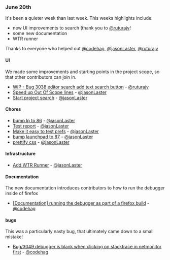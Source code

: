 ### June 20th

It's been a quieter week than last week. This weeks highlights include:

* new UI improvements to search (thank you to [@ruturajv]!
* some new documentation
* WTR runner

Thanks to everyone who helped out [@codehag], [@jasonLaster], [@ruturajv]

#### UI
We made some improvements and starting points in the project scope, so that other contributors can
join in.

* [WIP - Bug 3038 editor search add text search button][pr-4] - [@ruturajv]
* [Speed up Out Of Scope lines][pr-8] - [@jasonLaster]
* [Start project search][pr-7] - [@jasonLaster]

#### Chores
* [bump lp to 86][pr-2] - [@jasonLaster]
* [Test report][pr-3] - [@jasonLaster]
* [Make it easy to test prefs][pr-5] - [@jasonLaster]
* [bump launchpad to 87][pr-6] - [@jasonLaster]
* [prettify css][pr-10] - [@jasonLaster]


#### Infrastructure
* [Add WTR Runner][pr-1] - [@jasonLaster]


#### Documentation
The new documentation introduces contributors to how to run the debugger inside of firefox
* [[Documentation] running the debugger as part of a firefox build][pr-9] - [@codehag]


#### bugs
This was a particularly nasty bug, that ultimately came down to a small mistake!

* [Bug/3049 debugger is blank when clicking on stacktrace in netmonitor first][pr-0] - [@codehag]


[pr-0]:https://github.com/firefox-devtools/debugger/pull/3166
[pr-1]:https://github.com/firefox-devtools/debugger/pull/3138
[pr-2]:https://github.com/firefox-devtools/debugger/pull/3173
[pr-3]:https://github.com/firefox-devtools/debugger/pull/2780
[pr-4]:https://github.com/firefox-devtools/debugger/pull/3100
[pr-5]:https://github.com/firefox-devtools/debugger/pull/3171
[pr-6]:https://github.com/firefox-devtools/debugger/pull/3183
[pr-7]:https://github.com/firefox-devtools/debugger/pull/3177
[pr-8]:https://github.com/firefox-devtools/debugger/pull/3184
[pr-9]:https://github.com/firefox-devtools/debugger/pull/3174
[pr-10]:https://github.com/firefox-devtools/debugger/pull/3187
[@codehag]:http://github.com/codehag
[@jasonLaster]:http://github.com/jasonLaster
[@ruturajv]:http://github.com/ruturajv

